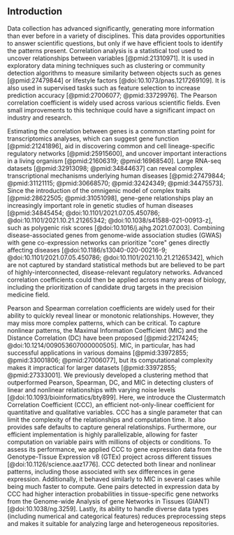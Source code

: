 ## Introduction

Data collection has advanced significantly, generating more information than ever before in a variety of disciplines.
This data provides opportunities to answer scientific questions, but only if we have efficient tools to identify the patterns present.
Correlation analysis is a statistical tool used to uncover relationships between variables [@pmid:21310971].
It is used in exploratory data mining techniques such as clustering or community detection algorithms to measure similarity between objects such as genes [@pmid:27479844] or lifestyle factors [@doi:10.1073/pnas.1217269109].
It is also used in supervised tasks such as feature selection to increase prediction accuracy [@pmid:27006077; @pmid:33729976].
The Pearson correlation coefficient is widely used across various scientific fields.
Even small improvements to this technique could have a significant impact on industry and research.


Estimating the correlation between genes is a common starting point for transcriptomics analyses, which can suggest gene function [@pmid:21241896], aid in discovering common and cell lineage-specific regulatory networks [@pmid:25915600], and uncover important interactions in a living organism [@pmid:21606319; @pmid:16968540].
Large RNA-seq datasets [@pmid:32913098; @pmid:34844637] can reveal complex transcriptional mechanisms underlying human diseases [@pmid:27479844; @pmid:31121115; @pmid:30668570; @pmid:32424349; @pmid:34475573].
Since the introduction of the omnigenic model of complex traits [@pmid:28622505; @pmid:31051098], gene-gene relationships play an increasingly important role in genetic studies of human diseases [@pmid:34845454; @doi:10.1101/2021.07.05.450786; @doi:10.1101/2021.10.21.21265342; @doi:10.1038/s41588-021-00913-z], such as polygenic risk scores [@doi:10.1016/j.ajhg.2021.07.003].
Combining disease-associated genes from genome-wide association studies (GWAS) with gene co-expression networks can prioritize "core" genes directly affecting diseases [@doi:10.1186/s13040-020-00216-9; @doi:10.1101/2021.07.05.450786; @doi:10.1101/2021.10.21.21265342], which are not captured by standard statistical methods but are believed to be part of highly-interconnected, disease-relevant regulatory networks.
Advanced correlation coefficients could then be applied across many areas of biology, including the prioritization of candidate drug targets in the precision medicine field.


Pearson and Spearman correlation coefficients are widely used for their ability to quickly reveal linear or monotonic relationships.
However, they may miss more complex patterns, which can be critical.
To capture nonlinear patterns, the Maximal Information Coefficient (MIC) and the Distance Correlation (DC) have been proposed [@pmid:22174245; @doi:10.1214/009053607000000505].
MIC, in particular, has had successful applications in various domains [@pmid:33972855; @pmid:33001806; @pmid:27006077], but its computational complexity makes it impractical for larger datasets [@pmid:33972855; @pmid:27333001].
We previously developed a clustering method that outperformed Pearson, Spearman, DC, and MIC in detecting clusters of linear and nonlinear relationships with varying noise levels [@doi:10.1093/bioinformatics/bty899].
Here, we introduce the Clustermatch Correlation Coefficient (CCC), an efficient not-only-linear coefficient for quantitative and qualitative variables.
CCC has a single parameter that can limit the complexity of the relationships and computation time.
It also provides safe defaults to capture general relationships.
Furthermore, our efficient implementation is highly parallelizable, allowing for faster computation on variable pairs with millions of objects or conditions.
To assess its performance, we applied CCC to gene expression data from the Genotype-Tissue Expression v8 (GTEx) project across different tissues [@doi:10.1126/science.aaz1776].
CCC detected both linear and nonlinear patterns, including those associated with sex differences in gene expression.
Additionally, it behaved similarly to MIC in several cases while being much faster to compute.
Gene pairs detected in expression data by CCC had higher interaction probabilities in tissue-specific gene networks from the Genome-wide Analysis of gene Networks in Tissues (GIANT) [@doi:10.1038/ng.3259].
Lastly, its ability to handle diverse data types (including numerical and categorical features) reduces preprocessing steps and makes it suitable for analyzing large and heterogeneous repositories.
